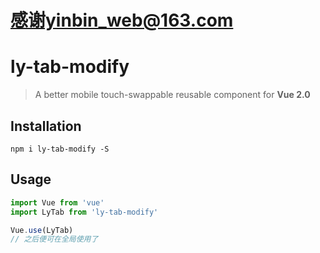 
# 感谢yinbin_web@163.com
# ly-tab-modify

> A better mobile touch-swappable reusable component for **Vue 2.0**


## Installation
```shell
npm i ly-tab-modify -S

```

## Usage

```javascript
import Vue from 'vue'
import LyTab from 'ly-tab-modify'

Vue.use(LyTab)
// 之后便可在全局使用了
```